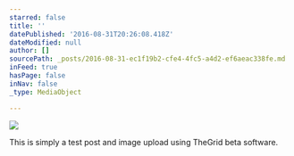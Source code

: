 ```yaml
---
starred: false
title: ''
datePublished: '2016-08-31T20:26:08.418Z'
dateModified: null
author: []
sourcePath: _posts/2016-08-31-ec1f19b2-cfe4-4fc5-a4d2-ef6aeac338fe.md
inFeed: true
hasPage: false
inNav: false
_type: MediaObject

---
```

![](https://the-grid-user-content.s3-us-west-2.amazonaws.com/2f995cde-07af-4691-bf18-ffda59ccfa52.jpg)

This is simply a test post and image upload using TheGrid beta software.